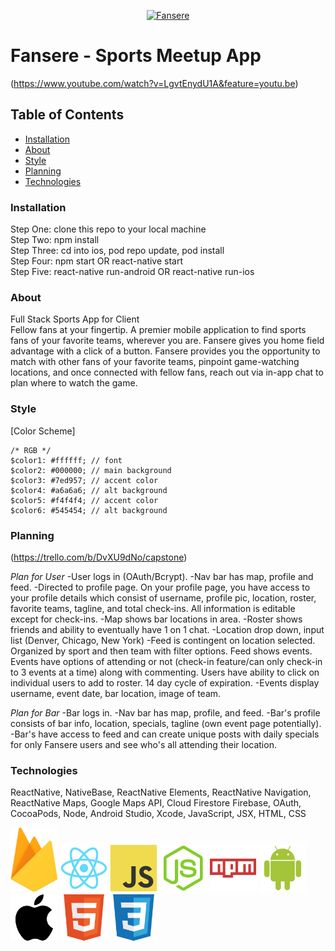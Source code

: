 <p align="center">
<a href="https://www.fansere.com/"><img src="images/logo.png" target="_blank" title="Fansere" alt="Fansere" width="35%"></a>
</p>

# Fansere - Sports Meetup App

(https://www.youtube.com/watch?v=LgvtEnydU1A&feature=youtu.be)

## Table of Contents

- [Installation](#installation)
- [About](#about)
- [Style](#style)
- [Planning](#planning)
- [Technologies](#technologies)

### Installation

Step One: clone this repo to your local machine  
Step Two: npm install  
Step Three: cd into ios, pod repo update, pod install  
Step Four: npm start OR react-native start  
Step Five: react-native run-android OR react-native run-ios  

### About

Full Stack Sports App for Client  
Fellow fans at your fingertip. A premier mobile application to find sports fans of your favorite teams, wherever you are. Fansere gives you home field advantage with a click of a button. Fansere provides you the opportunity to match with other fans of your favorite teams, pinpoint game-watching locations, and once connected with fellow fans, reach out via in-app chat to plan where to watch the game.

### Style

[Color Scheme]
```
/* RGB */
$color1: #ffffff; // font
$color2: #000000; // main background
$color3: #7ed957; // accent color
$color4: #a6a6a6; // alt background
$color5: #f4f4f4; // accent color
$color6: #545454; // alt background
```

### Planning

(https://trello.com/b/DvXU9dNo/capstone)

*Plan for User*
-User logs in (OAuth/Bcrypt).
-Nav bar has map, profile and feed.
-Directed to profile page. On your profile page, you have access to your profile details which consist of username, profile pic, location, roster, favorite teams, tagline, and total check-ins. All information is editable except for check-ins.
-Map shows bar locations in area.
-Roster shows friends and ability to eventually have 1 on 1 chat.
-Location drop down, input list (Denver, Chicago, New York)
-Feed is contingent on location selected. Organized by sport and then team with filter options. Feed shows events. Events have options of attending or not (check-in feature/can only check-in to 3 events at a time) along with commenting. Users have ability to click on individual users to add to roster. 14 day cycle of expiration.
-Events display username, event date, bar location, image of team.

*Plan for Bar*
-Bar logs in.
-Nav bar has map, profile, and feed.
-Bar's profile consists of bar info, location, specials, tagline (own event page potentially).
-Bar's have access to feed and can create unique posts with daily specials for only Fansere users and see who's all attending their location.


### Technologies

ReactNative, NativeBase, ReactNative Elements, ReactNative Navigation, ReactNative Maps, Google Maps API, Cloud Firestore Firebase, OAuth, CocoaPods, Node, Android Studio, Xcode, JavaScript, JSX, HTML, CSS

<a href="https://www.firebase.com/"><img src="images/firebase.png" target="_blank" title="Firebase" alt="Firebase" width="15%" height="10%"></a>
<a href="https://facebook.github.io/react-native/"><img src="images/react-original.svg" target="_blank" title="React" alt="React" width="15%"></a>
<a href="https://www.javascript.com/"><img src="images/javascript-original.svg" target="_blank" title="JS" alt="JS" width="15%"></a>
<a href="https://nodejs.org/en/"><img src="images/nodejs-original.svg" target="_blank" title="Node" alt="Node" width="15%"></a>
<a href="https://npmjs.com"><img src="images/npm-original-wordmark.svg" target="_blank" title="NPM" alt="NPM" width="15%"></a>
<a href="https://www.android.com/"><img src="images/android-original.svg" target="_blank" title="Android" alt="Android" width="15%"></a>
<a href="https://www.apple.com/"><img src="images/apple-original.svg" target="_blank" title="Apple" alt="Apple" width="15%"></a>
<a href="https://html.com/"><img src="images/html5-original.svg" target="_blank" title="HTML" alt="HTML" width="15%"></a>
<a href="https://css-tricks.com/"><img src="images/css3-original.svg" target="_blank" title="CSS" alt="CSS" width="15%"></a>
